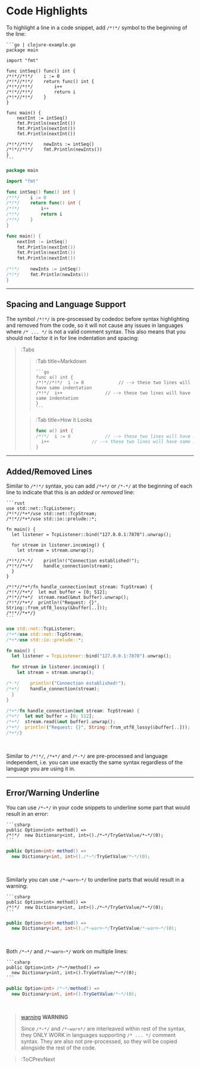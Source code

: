 # Code Highlights

To highlight a line in a code snippet, add `/*!*/` symbol to the beginning
of the line:

````
```go | clojure-example.go
package main

import "fmt"

func intSeq() func() int {
/*!*//*!*/    i := 0
/*!*//*!*/    return func() int {
/*!*//*!*/        i++
/*!*//*!*/        return i
/*!*//*!*/    }
}

func main() {
    nextInt := intSeq()
    fmt.Println(nextInt())
    fmt.Println(nextInt())
    fmt.Println(nextInt())

/*!*//*!*/    newInts := intSeq()
/*!*//*!*/    fmt.Println(newInts())
}
```
````

```go | clojure-example.go
package main

import "fmt"

func intSeq() func() int {
/*!*/    i := 0
/*!*/    return func() int {
/*!*/        i++
/*!*/        return i
/*!*/    }
}

func main() {
    nextInt := intSeq()
    fmt.Println(nextInt())
    fmt.Println(nextInt())
    fmt.Println(nextInt())

/*!*/    newInts := intSeq()
/*!*/    fmt.Println(newInts())
}
```

---

## Spacing and Language Support

The symbol `/*!*/` is pre-processed by codedoc before syntax highlighting and removed from the code,
so it will not cause any issues in languages where `/* ... */` is not a valid comment syntax. This
also means that you should not factor it in for line indentation and spacing:

> :Tabs
> > :Tab title=Markdown
> > ````
> > ```go
> > func a() int {
> > /*!*//*!*/  i := 0             // --> these two lines will have same indentation
> > /*!*/  i++                // --> these two lines will have same indentation
> > }
> > ```
> > ````
>
> > :Tab title=How it Looks
> > ```go
> > func a() int {
> > /*!*/  i := 0             // --> these two lines will have same indentation
> >   i++                // --> these two lines will have same indentation
> > }
> > ```

---

## Added/Removed Lines

Similar to `/*!*/` syntax, you can add `/*+*/` or `/*-*/` at the beginning of each
line to indicate that this is an _added_ or _removed_ line:

````
```rust
use std::net::TcpListener;
/*!*//*+*/use std::net::TcpStream;
/*!*//*+*/use std::io::prelude::*;

fn main() {
  let listener = TcpListener::bind("127.0.0.1:7878").unwrap();

  for stream in listener.incoming() {
    let stream = stream.unwrap();

/*!*//*-*/    println!("Connection established!");
/*!*//*+*/    handle_connection(stream);
  }
}

/*!*//*+*/fn handle_connection(mut stream: TcpStream) {
/*!*//*+*/  let mut buffer = [0; 512];
/*!*//*+*/  stream.read(&mut buffer).unwrap();
/*!*//*+*/  println!("Request: {}", String::from_utf8_lossy(&buffer[..]));
/*!*//*+*/}
```
````
```rust
use std::net::TcpListener;
/*+*/use std::net::TcpStream;
/*+*/use std::io::prelude::*;

fn main() {
  let listener = TcpListener::bind("127.0.0.1:7878").unwrap();

  for stream in listener.incoming() {
    let stream = stream.unwrap();

/*-*/    println!("Connection established!");
/*+*/    handle_connection(stream);
  }
}

/*+*/fn handle_connection(mut stream: TcpStream) {
/*+*/  let mut buffer = [0; 512];
/*+*/  stream.read(&mut buffer).unwrap();
/*+*/  println!("Request: {}", String::from_utf8_lossy(&buffer[..]));
/*+*/}
```

<br>

Similar to `/*!*/`, `/*+*/` and `/*-*/` are pre-processed and language independent, i.e. you can use exactly the same
syntax regardless of the language you are using it in.

---

## Error/Warning Underline

You can use `/*~*/` in your code snippets to underline some part that would result in an error:

````
```csharp
public Option<int> method() =>
/*!*/  new Dictionary<int, int>()./*~*/TryGetValue/*~*/(0);
```
````

```csharp
public Option<int> method() =>
  new Dictionary<int, int>()./*~*/TryGetValue/*~*/(0);
```

<br>

Similarly you can use `/*~warn~*/` to underline parts that would result in a warning:
````
```csharp
public Option<int> method() =>
/*!*/  new Dictionary<int, int>()./*~*/TryGetValue/*~*/(0);
```
````
```csharp
public Option<int> method() =>
  new Dictionary<int, int>()./*~warn~*/TryGetValue/*~warn~*/(0);
```

<br>

Both `/*~*/` and `/*~warn~*/` work on multiple lines:
````
```csharp
public Option<int> /*~*/method() =>
  new Dictionary<int, int>().TryGetValue/*~*/(0);
```
````
```csharp
public Option<int> /*~*/method() =>
  new Dictionary<int, int>().TryGetValue/*~*/(0);
```

<br>

> [warning](:Icon) **WARNING**
>
> Since `/*~*/` and `/*~warn*/` are interleaved within rest of the syntax,
> they ONLY WORK in languages supporting `/* ... */` comment syntax. They are
> also not pre-processed, so they will be copied alongside the rest of the code.

> :ToCPrevNext
